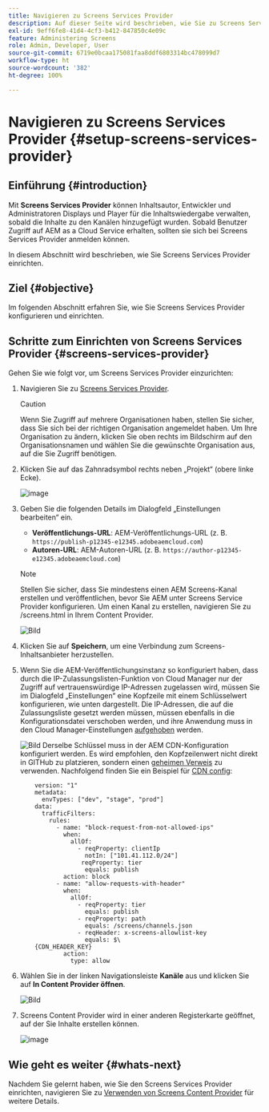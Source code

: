 ```yaml
---
title: Navigieren zu Screens Services Provider
description: Auf dieser Seite wird beschrieben, wie Sie zu Screens Services Provider navigieren.
exl-id: 9eff6fe8-41d4-4cf3-b412-847850c4e09c
feature: Administering Screens
role: Admin, Developer, User
source-git-commit: 6719e0bcaa175081faa8ddf6803314bc478099d7
workflow-type: ht
source-wordcount: '382'
ht-degree: 100%

---
```


# Navigieren zu Screens Services Provider {#setup-screens-services-provider}

## Einführung {#introduction}

Mit **Screens Services Provider** können Inhaltsautor, Entwickler und Administratoren Displays und Player für die Inhaltswiedergabe verwalten, sobald die Inhalte zu den Kanälen hinzugefügt wurden. Sobald Benutzer Zugriff auf AEM as a Cloud Service erhalten, sollten sie sich bei Screens Services Provider anmelden können.

In diesem Abschnitt wird beschrieben, wie Sie Screens Services Provider einrichten.


## Ziel {#objective}

Im folgenden Abschnitt erfahren Sie, wie Sie Screens Services Provider konfigurieren und einrichten.

## Schritte zum Einrichten von Screens Services Provider {#screens-services-provider}

Gehen Sie wie folgt vor, um Screens Services Provider einzurichten:

1. Navigieren Sie zu [Screens Services Provider](https://experience.adobe.com/screens).

   >[!CAUTION]
   >Wenn Sie Zugriff auf mehrere Organisationen haben, stellen Sie sicher, dass Sie sich bei der richtigen Organisation angemeldet haben. Um Ihre Organisation zu ändern, klicken Sie oben rechts im Bildschirm auf den Organisationsnamen und wählen Sie die gewünschte Organisation aus, auf die Sie Zugriff benötigen.

1. Klicken Sie auf das Zahnradsymbol rechts neben „Projekt“ (obere linke Ecke).

   ![image](/help/screens-cloud/assets/configure/configure-screens0.png)

1. Geben Sie die folgenden Details im Dialogfeld „Einstellungen bearbeiten“ ein.
   * **Veröffentlichungs-URL**: AEM-Veröffentlichungs-URL (z. B. `https://publish-p12345-e12345.adobeaemcloud.com`)
   * **Autoren-URL**: AEM-Autoren-URL (z. B. `https://author-p12345-e12345.adobeaemcloud.com`)

   >[!NOTE]
   >Stellen Sie sicher, dass Sie mindestens einen AEM Screens-Kanal erstellen und veröffentlichen, bevor Sie AEM unter Screens Service Provider konfigurieren. Um einen Kanal zu erstellen, navigieren Sie zu /screens.html in Ihrem Content Provider.

   ![Bild](/help/screens-cloud/assets/configure/configure-screens4.png)

1. Klicken Sie auf **Speichern**, um eine Verbindung zum Screens-Inhaltsanbieter herzustellen.

1. Wenn Sie die AEM-Veröffentlichungsinstanz so konfiguriert haben, dass durch die IP-Zulassungslisten-Funktion von Cloud Manager nur der Zugriff auf vertrauenswürdige IP-Adressen zugelassen wird, müssen Sie im Dialogfeld „Einstellungen“ eine Kopfzeile mit einem Schlüsselwert konfigurieren, wie unten dargestellt.
Die IP-Adressen, die auf die Zulassungsliste gesetzt werden müssen, müssen ebenfalls in die Konfigurationsdatei verschoben werden, und ihre Anwendung muss in den Cloud Manager-Einstellungen [aufgehoben](https://experienceleague.adobe.com/de/docs/experience-manager-cloud-service/content/implementing/using-cloud-manager/ip-allow-lists/apply-allow-list) werden.

   ![Bild](/help/screens-cloud/assets/configure/configure-screens20b.png)
Derselbe Schlüssel muss in der AEM CDN-Konfiguration konfiguriert werden. Es wird empfohlen, den Kopfzeilenwert nicht direkt in GITHub zu platzieren, sondern einen [geheimen Verweis](https://experienceleague.adobe.com/de/docs/experience-manager-cloud-service/content/implementing/content-delivery/cdn-credentials-authentication#rotating-secrets) zu verwenden.
Nachfolgend finden Sie ein Beispiel für [CDN config](https://experienceleague.adobe.com/de/docs/experience-manager-cloud-service/content/security/traffic-filter-rules-including-waf):

   ```kind: "CDN"
       version: "1"
       metadata:
         envTypes: ["dev", "stage", "prod"]
       data:
         trafficFilters:
           rules:
             - name: "block-request-from-not-allowed-ips"
               when:
                 allOf:
                   - reqProperty: clientIp
                     notIn: ["101.41.112.0/24"]
                    reqProperty: tier
                     equals: publish
               action: block
             - name: "allow-requests-with-header"
               when:
                 allOf:
                   - reqProperty: tier
                     equals: publish
                   - reqProperty: path
                     equals: /screens/channels.json
                   - reqHeader: x-screens-allowlist-key
                     equals: $\
       {CDN_HEADER_KEY}
               action:
                 type: allow
   ```

1. Wählen Sie in der linken Navigationsleiste **Kanäle** aus und klicken Sie auf **In Content Provider öffnen**.

   ![Bild](/help/screens-cloud/assets/configure/configure-screens1.png)

1. Screens Content Provider wird in einer anderen Registerkarte geöffnet, auf der Sie Inhalte erstellen können.

   ![image](/help/screens-cloud/assets/configure/configure-screens2.png)





## Wie geht es weiter {#whats-next}

Nachdem Sie gelernt haben, wie Sie den Screens Services Provider einrichten, navigieren Sie zu [Verwenden von Screens Content Provider](https://experienceleague.adobe.com/docs/experience-manager-cloud-service/content/screens-as-cloud-service/configure-screens-cloud/using-screens-content-provider.html?lang=de#screens-content-provider) für weitere Details.
